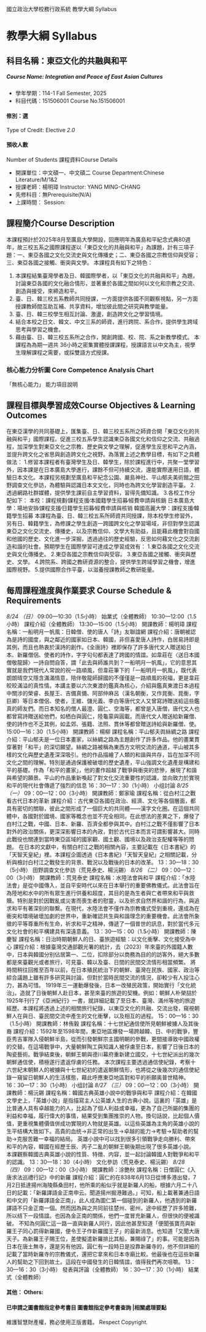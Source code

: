 國立政治大學校務行政系統 教學大綱 Syllabus
# 教學大綱 Syllabus
##  科目名稱：東亞文化的共融與和平
#####  Course Name: Integration and Peace of East Asian Cultures
  * 學年學期：114-1 Fall Semester, 2025 
  * 科目代碼：151506001 Course No.151506001
#### 修別：選
Type of Credit: Elective 
_2.0_
#### 預收人數
Number of Students
課程資料Course Details
  * 開課單位：中文碩一、中文碩二 Course Department:Chinese Literature/M/1&2 
  * 授課老師：楊明璋 Instructor: YANG MING-CHANG 
  * 先修科目：無Prerequisite(N/A)
  * 上課時間： Session: 
##  課程簡介Course Description
本課程預計於2025年8月至廣島大學開設，回應明年為廣島和平紀念式典80週年，故三校五系之國際課程遂以「東亞文化的共融與和平」為課題，計有三項子題：一、東亞各國之文化交流史與文化傳播史；二、東亞各國之宗教信仰與受容；三、東亞各國之接觸、衝突與文學。
本課程具有如下之特色：
  1. 本課程結集臺灣學者及日、韓國際學者，以「東亞文化的共融與和平」為題，討論東亞各國的文化融合情形，並著重於各國之間如何以文化和宗教之交流、創造與接受，來締造和平。
  2. 臺、日、韓三校五系教師共同授課，一方面提供各國不同觀察視點，另一方面授課教師間互助互補、共享資料，增加彼此間之研究與教學能量。
  3. 臺、日、韓三校學生相互討論、激盪，創造跨文化之學習情境。
  4. 結合本校之日文、韓文、中文三系的師資，進行跨院、系合作，提供學生跨域思考與學習之機會。
  5. 藉由臺、日、韓三校五系所之合作，開創跨國、校、院、系之新教學模式。
本課程為為期一週共 36小時之密集實體授課課程，授課語言以中文為主，視學生理解課程之需要，或採雙語方式授課。
###  核心能力分析圖 Core Competence Analysis Chart
「無核心能力」 
能力項目說明
##  課程目標與學習成效Course Objectives & Learning Outcomes 
在東亞漢學的共同基礎上，匯集臺、日、韓三校五系所之師資合開「東亞文化的共融與和平」國際課程。促進三校五系學生認識東亞各國文化和信仰之交流、共融過程，加深學生對東亞文化之宗教、歷史與文學之理解，促進學生反思和平之內涵，並提升跨文化之省思與創造跨文化之視野。為落實上述之教學目標，有如下之具體做法：
1.修習本課程者有臺灣學生及日、韓學生，除於課程進行中，共聚一堂學習外，因本課是在日本廣島大學進行，課餘不但可持續交流，還能實際運用日語，體驗日本文化。本課程另規劃至廣島和平紀念公園、嚴島神社、平山郁夫美術館之田野調查文化參訪，為體驗與認識日本文文化，同時也為跨文化學習創造平臺。
2.透過網路社群媒體，提供學生課前自主學習資料，習得先備知識。
3.各校工作分配如下：
本校：課程規劃∕課程支援∕本國籍學生招募∕經費申請與核銷
日本廣島大學：場地安排∕課程支援∕日籍學生招募∕經費申請與核销
韓國高麗大學：課程支援∕韓籍學生招募
本課程為臺、日、韓三校五系所師資共同授課，除本校學生修習外，另有日、韓籍學生，為修課之學生創造一跨國跨文化之學習場域，非但對學生認識東亞之文化交流史、傳播史，以及宗教信仰、文學大有助益，且能藉此機會對自國和他國的歷史、文化進一步深掘，透過過往的歷史經驗，反思如何藉文化之交流創造和諧的社會。預期學生在國際學習可達成之學習成效有：
1.東亞各國之文化交流史與文化傳播史。
2.東亞各國之宗教信仰與受容。
3.東亞各國之接觸、衝突與歷史、文學。
4.跨院系、跨國之教研資源的整合，提供學生跨域學習之機會，增進國際視野。
5.提供國際合作平臺，以滋養授課教師之教研能量。
##  每周課程進度與作業要求 Course Schedule & Requirements
_8/24_ _（日）_
09:00—10:30（1.5小時）
始業式（全體教師）
10:30—12:00（1.5小時）
課程介紹（全體教師）
13:30—15:00（1.5小時）
開課教師：楊明璋
課程名稱：一船明月一帆風：日韓僧、使的唐人「詩」友聯誼網
課程介紹：唐朝被認為是詩的國度，與之鄰近的國家如日本、韓國，非但喜愛唐人詩作，白居易詩即是其例，而且也熱衷於漢詩的創作。《全唐詩》裡即保存了許多唐代文人贈送給日本、新羅僧侶、使者的詩作，字字句句都表達了跨國的情誼。如韋莊在〈送日本國僧敬龍歸〉一詩自問自答，謂「此去與師誰共到？一船明月一帆風」，它的意思其實就是我們現代人常說的祝一路順風，但韋莊筆下的「一船明月一帆風」，既代表朗朗晴空又隱含滿滿情意，陪伴敬龍師歸國的不僅僅是一路順風的祝福，更是韋莊皎皎滿溢的真性情。本講主要以六次東渡的鑑真為核心，介紹與鑑真東渡日本過程中關涉的榮睿、長屋王、吉備真備、阿部仲麻呂（漢名朝衡，又作晁衡、晁衡，字巨卿）等日本僧侶、使者，王維、儲光義、李白等唐代文人又曾寫詩贈送給這些鑑真的師友們。而日本知名的僧人最澄、圓仁、空海等，都曾是入唐僧，唐代文人也都曾寫詩贈送給他們，如栖白與圓仁，陸龜蒙與圓載。而唐代文人贈送給新羅僧、使的詩作也不乏其例，如孟郊、張籍、法照、貫休等都曾贈送詩給與新羅僧、使。
15:00—16：30（1.5小時）
開課教師：楊柳
課程名稱：平山郁夫舆絲綢之路
課程介紹：平山郁夫是一位日本畫家，以絲綢之路為主題創作了許多作品。他的畫業貫穿著對「和平」的深切願望。絲綢之路被稱為東西方文明交流的通道，平山被其多樣的文化與歷史遺產深深吸引。他的作品描繪了人類的和諧與共存，旨在加深不同文化之間的理解。特別是通過保護被破壞的歷史遺產，平山強調文化遺產是構建和平的基礎。作為「和平的畫家」，他的畫作超越了戰爭與衝突的悲慘，展現了和諧與希望的願景。平山的作品重新喚起了對文化交流重要性的認識，並向致力於實現和平的現代社會傳遞了強烈的信息
16：30—17：30（1小時）
小组討論
_8/25_ _（一）_
09：00—12：00（3小時）
開課教師：鄭家瑜
課程名稱：從白村江之戰看古代日本的革新
課程介紹：古代東亞各國在政治、經濟、文化等各個層面，都具有密切的關聯，彼此之間形成了一個巨大的共同體——漢字文化圈。在這個共同體中，各國對於國境、國家等概念也並不完全相同。在此想法的差異之下，爆發了白村江之戰，中國、日本、新羅、百濟全都參與其中。白村江之戰不僅影響了日本對外的政治關係，更深深影響日本的內政，對於古代日本而言可謂影響甚大。同時此戰役也關連到當時東亞區域的國家觀、國土觀、國境以及政治支配權等等的問題。
在日本的文獻中，有關白村江之戰的相關內容，主要記載在《日本書紀》的「天智天皇紀」裡。本課程企圖透過《日本書紀》「天智天皇紀」之相關記載，分析與檢討白村江之戰發生的背景、戰況以及戰後的日本的改革。
13：30—18：30（5小時）
田野調查文化參訪（荒見泰史、楊沅錫）
_8/26 （二）_
09：00—12：00（3小時）
開課教師：荒見泰史
課程名稱：水陸法會與和平
課程介绍：「水陸法會」是從中國傳入，並自平安時代以來在日本舉行的重要佛教儀式。此法會旨在為陸地和水中的所有眾生進行供養和超度，其目的是為生者與亡者帶來和平與救贖。特別是對於因戰亂或災害而喪生者的慰靈，以及祈求自然界和諧的行為，與追求和平有著深刻的聯繫。在現代，水陸法會不僅作為宗教儀式受到重視，還成為在衝突和環境破壞加劇的世界中，重新確認共生與和諧理念的重要機會。此法會所象徵的平等尊重所有生命，祈求和平之精神，傳遞了一個普世的訊息，對於當代多元文化社會的和平構建具有深遠意義。
13：30—15：00（1.5小時）
開課教師：陳慶智
課程名稱：日治時期朝鮮人的日、臺旅遊經驗：以文化衝擊、文化接受為中心 課程介紹：根據臺灣交通部觀光署的統計，去（2023）年來臺的外國籍人數中，日本與韓國分别佔居第一、二位，扣除部分以商務為目的的訪客外，絕大多數都是來臺觀光或者旅行，可見臺、韓以及臺、日間的民間交流情形相當頻繁。
將時間稍往回推至百年以前，在日本殖民統治下的朝鮮、臺灣在民族、國家、政治等綜合議題上雖有許多研究與討論，但對於當時民間交流的情況，卻較少有人投注心力，甚為可惜。
1919年三一運動爆發後，日本一改殖民政策，開始實行「文化統治」。造就了日後朝鮮人赴日本，甚至來臺的旅遊的契機。例如：朝鮮人朴榮喆於1925年刊行了《亞洲紀行》一書，就詳細記載了至日本、臺灣、滿州等地的旅遊經歷。本課程將透過上述的相關旅行紀錄，以東亞文化的共融、交流出發，窺視朝鮮人在與日、臺民間交流中產生的文化衝擊，以及相互的過程。
15：00—16：30（1.5小時）
開課教師：林侑毅
課程名稱：十七世紀通信使所見朝鮮被擄人及其後裔
課程介紹：1592年至1598年間，東亞地區爆發一場跨越韓、日、中的戰爭，豐臣秀吉軍隊入侵朝鮮半島，從而引發朝鮮宗主國明朝的參戰，更間接導致中國政權的交替。在這場戰爭中，大量朝鮮陶工與知識人被俘虜至日本，影響了日後日本的陶瓷藝術。戰爭結束後，朝鮮王朝與德川幕府重新建立國交，十七世紀派出的幾次朝鮮通信使，積極遂行遣返俘虜的任務。
本次課程主要透過通信使紀錄，考察十六世紀末朝鮮人的被擄與十七世紀初的遣返朝鮮情形，也將從之後幾次的通信使紀錄一窺留日朝鮮人的生活樣態，藉此呼應東亞地區對和平的祈願奥普世精神。
16：30—17：30（1小時）
小组討論
_8/27_ _（三）_
09：00—12：00（3小時）
開課教師：楊沅錫
課程名稱：韓國古典英雄小說中的戰爭與和平
課程介紹：在韓國文學史上，「英雄小說」是指描寫主人公英雄人生的古典小說。這裏的「英雄」是比普通人具有卓越能力的人，比起為了個人利益或幸福，更為了自己所屬的集團的利益和幸福，履行偉大的事情，結果受到集團推崇的人物。換句話說，比起個人價值，更重視集體價值併成功實現的人物就是英雄。以這些英雄為主角的英雄小說的生平结構大致如下。高貴的血统→非正常的出生→卓越的能力→考驗→幫助者的幫助→克服苦難一幸福的結局。
英雄小說中可以找到很多引領戰爭走向勝利、帶來和平的內容，韓國在經歷壬辰、丙子二亂的朝鮮王朝後期出現了很多英雄小說。
本課觀察韓國古典英雄小說的性質、特徴、内容，並一起討論韓國人對戰爭和和平的認識。
13：30—18：30（4小時）
文化參訪（荒見泰史、楊沅錫）
_8/28_ _（四）_
09：00—12：00（3小時）
開課教師：涂艷秋
課程名稱：日僧圓仁《入唐求法巡禮行記》中的新羅
課程介紹：圓仁的在838年6月13日從博多港出發，7月2日抵達揚州海陵縣桑田村，他所乘的船似乎就是新羅人的船，根據六月二十八日的記載：「新羅譯語金正南申云。聞道揚州掘港難過。」可知，船上載著兼通日語和中文的「新羅譯語金正南」，此人成為圖仁第一個碰到的新羅人，他遇到的新羅譯語不只金正南一個。然而因為與之共同前往楚州、密州，途中經歷了許多險難，所以结下一段情誼。也因為金正南的關係，他們一度冒充新羅人，但很快的便被識破。
不知為何圓仁這一路一直與新羅人同行，因此他甚至知道「便聞張寶亮與新羅王子同心罰得新羅國，便令王子作新羅國王子」的最新消息。也知道「又聞大唐天子。為新羅王子賜王位，差使擬遣新羅排比其船，兼賜祿了」的事。可能是因為日本在唐土無寺，還是另有他因，圓仁有一段時日是投靠新羅寺的，他不但詳細的記載了當時新羅寺的宗教儀式，還把它拿來和日本寺廟比較。他最後也在這些新羅人的幫助之下回到故土。這段在中國發生的日韓情誼，值得我們再次咀嚼。
13：30—16：30（3小時）
發表與評論（全體教師）
16：30—17：30（1小時）
結業式（全體教師）
####  其他： Others:
####  已申請之圖書館指定參考書目  圖書館指定參考書查詢 |相關處理要點
維護智慧財產權，務必使用正版書籍。 Respect Copyright.